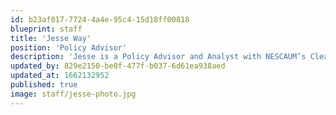 ```yaml
---
id: b23af017-7724-4a4e-95c4-15d18ff00818
blueprint: staff
title: 'Jesse Way'
position: 'Policy Advisor'
description: 'Jesse is a Policy Advisor and Analyst with NESCAUM’s Clean Transportation Team. Jesse has worked on sustainability, clean energy, and vehicle electrification projects at Cadmus. At the Metropolitan Area Planning Council, Jesse provided technical assistance to metro Boston area municipalities that are developing climate action plans and deploying clean transportation strategies. Jesse holds a Bachelor’s degree in Economics and Environmental Studies from St. Lawrence University and a Master’s in Environmental Economics and Policy from Duke University’s Nicholas School of the Environment.'
updated_by: 829e2150-be0f-477f-b037-6d61ea938aed
updated_at: 1662132952
published: true
image: staff/jesse-photo.jpg
---
```

